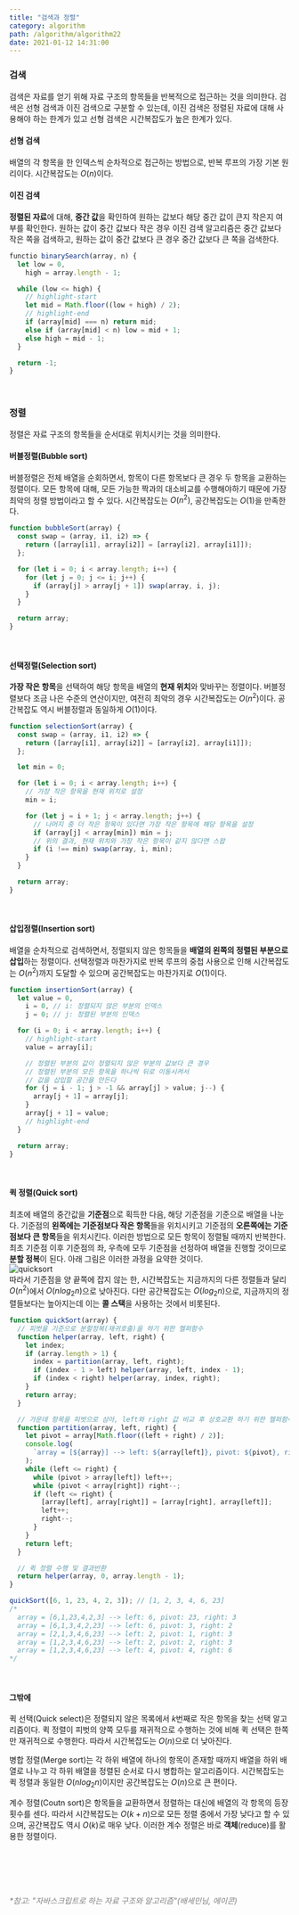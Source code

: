 ```yaml
---
title: "검색과 정렬"
category: algorithm
path: /algorithm/algorithm22
date: 2021-01-12 14:31:00
---
```


### 검색

검색은 자료를 얻기 위해 자료 구조의 항목들을 반복적으로 접근하는 것을 의미한다. 검색은 선형 검색과 이진 검색으로 구분할 수 있는데, 이진 검색은 정렬된 자료에 대해 사용해야 하는 한계가 있고 선형 검색은 시간복잡도가 높은 한계가 있다.

#### 선형 검색

배열의 각 항목을 한 인덱스씩 순차적으로 접근하는 방법으로, 반복 루프의 가장 기본 원리이다. 시간복잡도는 $O(n)$이다.

#### 이진 검색

**정렬된 자료**에 대해, **중간 값**을 확인하여 원하는 값보다 해당 중간 값이 큰지 작은지 여부를 확인한다. 원하는 값이 중간 값보다 작은 경우 이진 검색 알고리즘은 중간 값보다 작은 쪽을 검색하고, 원하는 값이 중간 값보다 큰 경우 중간 값보다 큰 쪽을 검색한다.

```jsx
functio binarySearch(array, n) {
  let low = 0,
    high = array.length - 1;

  while (low <= high) {
    // highlight-start
    let mid = Math.floor((low + high) / 2);
    // highlight-end
    if (array[mid] === n) return mid;
    else if (array[mid] < n) low = mid + 1;
    else high = mid - 1;
  }

  return -1;
}
```

<br />

### 정렬

정렬은 자료 구조의 항목들을 순서대로 위치시키는 것을 의미한다.

#### 버블정렬(Bubble sort)

버블정렬은 전체 배열을 순회하면서, 항목이 다른 항목보다 큰 경우 두 항목을 교환하는 정렬이다. 모든 항목에 대해, 모든 가능한 짝과의 대소비교를 수행해야하기 때문에 가장 최악의 정렬 방법이라고 할 수 있다. 시간복잡도는 $O(n{^2})$, 공간복잡도는 $O(1)$을 만족한다.

```jsx
function bubbleSort(array) {
  const swap = (array, i1, i2) => {
    return ([array[i1], array[i2]] = [array[i2], array[i1]]);
  };

  for (let i = 0; i < array.length; i++) {
    for (let j = 0; j <= i; j++) {
      if (array[j] > array[j + 1]) swap(array, i, j);
    }
  }

  return array;
}
```

<br />

#### 선택정렬(Selection sort)

**가장 작은 항목**을 선택하여 해당 항목을 배열의 **현재 위치**와 맞바꾸는 정렬이다. 버블정렬보다 조금 나은 수준의 연산이지만, 여전히 최악의 경우 시간복잡도는 $O(n{^2})$이다. 공간복잡도 역시 버블정렬과 동일하게 $O(1)$이다.

```jsx
function selectionSort(array) {
  const swap = (array, i1, i2) => {
    return ([array[i1], array[i2]] = [array[i2], array[i1]]);
  };

  let min = 0;

  for (let i = 0; i < array.length; i++) {
    // 가장 작은 항목을 현재 위치로 설정
    min = i;

    for (let j = i + 1; j < array.length; j++) {
      // 나머지 중 더 작은 항목이 있다면 가장 작은 항목에 해당 항목을 설정
      if (array[j] < array[min]) min = j;
      // 위의 결과, 현재 위치와 가장 작은 항목이 같지 않다면 스왑
      if (i !== min) swap(array, i, min);
    }
  }

  return array;
}
```

<br />

#### 삽입정렬(Insertion sort)

배열을 순차적으로 검색하면서, 정렬되지 않은 항목들을 **배열의 왼쪽의 정렬된 부분으로 삽입**하는 정렬이다. 선택정렬과 마찬가지로 반복 루프의 중첩 사용으로 인해 시간복잡도는 $O(n{^2})$까지 도달할 수 있으며 공간복잡도는 마찬가지로 $O(1)$이다.

```jsx
function insertionSort(array) {
  let value = 0,
    i = 0, // i: 정렬되지 않은 부분의 인덱스
    j = 0; // j: 정렬된 부분의 인덱스

  for (i = 0; i < array.length; i++) {
    // highlight-start
    value = array[i];

    // 정렬된 부분의 값이 정렬되지 않은 부분의 값보다 큰 경우
    // 정렬된 부분의 모든 항목을 하나씩 뒤로 이동시켜서
    // 값을 삽입할 공간을 만든다
    for (j = i - 1; j > -1 && array[j] > value; j--) {
      array[j + 1] = array[j];
    }
    array[j + 1] = value;
    // highlight-end
  }

  return array;
}
```

<br />

#### 퀵 정렬(Quick sort)

최초에 배열의 중간값을 **기준점**으로 획득한 다음, 해당 기준점을 기준으로 배열을 나눈다. 기준점의 **왼쪽에는 기준점보다 작은 항목**들을 위치시키고 기준점의 **오른쪽에는 기준점보다 큰 항목**들을 위치시킨다. 이러한 방법으로 모든 항목이 정렬될 때까지 반복한다. 최초 기준점 이후 기준점의 좌, 우측에 모두 기준점을 선정하여 배열을 진행할 것이므로 **분할 정복**이 된다. 아래 그림은 이러한 과정을 요약한 것이다.  
![quicksort](https://user-images.githubusercontent.com/67884699/104813540-1a2fd300-584d-11eb-8a58-2f06819693e6.jpg)  
따라서 기준점을 양 끝쪽에 잡지 않는 한, 시간복잡도는 지금까지의 다른 정렬들과 달리 $O(n{^2})$에서 $O(nlog{_2}{n})$으로 낮아진다. 다만 공간복잡도는 $O(log{_2}{n})$으로, 지금까지의 정렬들보다는 높아지는데 이는 **콜 스택**을 사용하는 것에서 비롯된다.

```jsx
function quickSort(array) {
  // 피벗을 기준으로 분할정복(재귀호출)을 하기 위한 헬퍼함수
  function helper(array, left, right) {
    let index;
    if (array.length > 1) {
      index = partition(array, left, right);
      if (index - 1 > left) helper(array, left, index - 1);
      if (index < right) helper(array, index, right);
    }
    return array;
  }

  // 가운데 항목을 피벗으로 삼아, left와 right 값 비교 후 상호교환 하기 위한 헬퍼함수
  function partition(array, left, right) {
    let pivot = array[Math.floor((left + right) / 2)];
    console.log(
      `array = [${array}] --> left: ${array[left]}, pivot: ${pivot}, right: ${array[right]}`
    );
    while (left <= right) {
      while (pivot > array[left]) left++;
      while (pivot < array[right]) right--;
      if (left <= right) {
        [array[left], array[right]] = [array[right], array[left]];
        left++;
        right--;
      }
    }
    return left;
  }

  // 퀵 정렬 수행 및 결과반환
  return helper(array, 0, array.length - 1);
}

quickSort([6, 1, 23, 4, 2, 3]); // [1, 2, 3, 4, 6, 23]
/*
  array = [6,1,23,4,2,3] --> left: 6, pivot: 23, right: 3
  array = [6,1,3,4,2,23] --> left: 6, pivot: 3, right: 2
  array = [2,1,3,4,6,23] --> left: 2, pivot: 1, right: 3
  array = [1,2,3,4,6,23] --> left: 2, pivot: 2, right: 3
  array = [1,2,3,4,6,23] --> left: 4, pivot: 4, right: 6
*/
```

<br />

#### 그밖에

퀵 선택(Quick select)은 정렬되지 않은 목록에서 $k$번째로 작은 항목을 찾는 선택 알고리즘이다. 퀵 정렬이 피벗의 양쪽 모두를 재귀적으로 수행하는 것에 비해 퀵 선택은 한쪽만 재귀적으로 수행한다. 따라서 시간복잡도는 $O(n)$으로 더 낮아진다.

병합 정렬(Merge sort)는 각 하위 배열에 하나의 항목이 존재할 때까지 배열을 하위 배열로 나누고 각 하위 배열을 정렬된 순서로 다시 병합하는 알고리즘이다. 시간복잡도는 퀵 정렬과 동일한 $O(nlog{_2}{n})$이지만 공간복잡도는 $O(n)$으로 큰 편이다.

계수 정렬(Coutn sort)은 항목들을 교환하면서 정렬하는 대신에 배열의 각 항목의 등장 횟수를 센다. 따라서 시간복잡도는 $O(k+n)$으로 모든 정렬 중에서 가장 낮다고 할 수 있으며, 공간복잡도 역시 $O(k)$로 매우 낮다. 이러한 계수 정렬은 바로 **객체**(reduce)를 활용한 정렬이다.

<br />
<br />
<br />
<br />

<text style="color:gray">_\*참고: "자바스크립트로 하는 자료 구조와 알고리즘"(배세민님, 에이콘)_</text>
